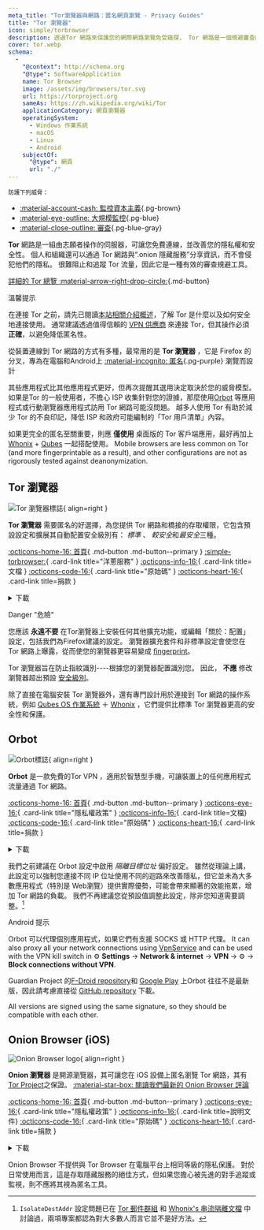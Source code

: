 ```yaml
---
meta_title: "Tor瀏覽器與網路：匿名網頁瀏覽 - Privacy Guides"
title: "Tor 瀏覽器"
icon: simple/torbrowser
description: 透過Tor 網路來保護您的網際網路瀏覽免受窺探， Tor 網路是一個規避審查的安全網路。
cover: tor.webp
schema:
  - 
    "@context": http://schema.org
    "@type": SoftwareApplication
    name: Tor Browser
    image: /assets/img/browsers/tor.svg
    url: https://torproject.org
    sameAs: https://zh.wikipedia.org/wiki/Tor
    applicationCategory: 網頁瀏覽器
    operatingSystem:
      - Windows 作業系統
      - macOS
      - Linux
      - Android
    subjectOf:
      "@type": 網頁
      url: "./"
---
```


<small>防護下列威脅：</small>

- [:material-account-cash: 監控資本主義](basics/common-threats.md#surveillance-as-a-business-model ""){.pg-brown}
- [:material-eye-outline: 大規模監控](basics/common-threats.md#mass-surveillance-programs ""){.pg-blue}
- [:material-close-outline: 審查](basics/common-threats.md#avoiding-censorship ""){.pg-blue-gray}

**Tor** 網路是一組由志願者操作的伺服器，可讓您免費連線，並改善您的隱私權和安全性。 個人和組織還可以通過 Tor 網路與“.onion 隱藏服務”分享資訊，而不會侵犯他們的隱私。 很難阻止和追蹤 Tor 流量，因此它是一種有效的審查規避工具。

[詳細的 Tor 總覽  :material-arrow-right-drop-circle:](advanced/tor-overview.md ""){.md-button}

<div class="admonition tip" markdown>
<p class="admonition-title">溫馨提示</p>

在連接 Tor 之前，請先已閱讀[本站相關介紹概述](advanced/tor-overview.md)，了解 Tor 是什麼以及如何安全地連接使用。 通常建議透過值得信賴的 [VPN 供應商](vpn.md) 來連接 Tor，但其操作必須**正確**，以避免降低匿名性。

</div>

從裝置連線到 Tor 網路的方式有多種，最常用的是 **Tor 瀏覽器** ，它是 Firefox 的分叉，專為在電腦和Android上 [:material-incognito: 匿名](basics/common-threats.md#anonymity-vs-privacy ""){.pg-purple} 瀏覽而設計

其些應用程式比其他應用程式更好，但再次提醒其選用決定取決於您的威脅模型。 如果是Tor 的一般使用者，不擔心 ISP 收集針對您的證據，那麼使用[Orbot](#orbot) 等應用程式或行動瀏覽器應用程式訪用 Tor 網路可能沒問題。 越多人使用 Tor 有助於減少 Tor 的不良印記，降低 ISP 和政府可能編制的「Tor 用戶清單」內容。

如果更完全的匿名至關重要，則應 **僅使用** 桌面版的 Tor 客戶端應用，最好再加上[Whonix](desktop.md#whonix) + [Qubes](desktop.md#qubes-os) 一起搭配使用。 Mobile browsers are less common on Tor (and more fingerprintable as a result), and other configurations are not as rigorously tested against deanonymization.

## Tor 瀏覽器

<div class="admonition recommendation" markdown>

![Tor 瀏覽器標誌](assets/img/browsers/tor.svg){ align=right }

**Tor 瀏覽器** 需要匿名的好選擇，為您提供 Tor 網路和橋接的存取權限，它包含預設設定和擴展其自動配置安全級別有： *標準* 、 *較安全*和*最安全*三種。

[:octicons-home-16: 首頁](https://torproject.org){ .md-button .md-button--primary }
[:simple-torbrowser:](http://2gzyxa5ihm7nsggfxnu52rck2vv4rvmdlkiu3zzui5du4xyclen53wid.onion){ .card-link title="洋蔥服務" }
[:octicons-info-16:](https://tb-manual.torproject.org){ .card-link title=文檔 }
[:octicons-code-16:](https://gitlab.torproject.org/tpo/applications/tor-browser){ .card-link title="原始碼" }
[:octicons-heart-16:](https://donate.torproject.org){ .card-link title=捐款 }

<details class="downloads" markdown>
<summary>下載</summary>

- [:simple-googleplay: Google Play](https://play.google.com/store/apps/details?id=org.torproject.torbrowser)
- [:simple-android: Android](https://torproject.org/download/#android)
- [:fontawesome-brands-windows: Windows](https://torproject.org/download)
- [:simple-apple: macOS](https://torproject.org/download)
- [:simple-linux: Linux](https://torproject.org/download)

</details>

</div>

<div class="admonition danger" markdown>
<p class="admonition-title">Danger "危險"</p>

您應該 **永遠不要** 在Tor瀏覽器上安裝任何其他擴充功能，或編輯「關於：配置」設定，包括我們為Firefox建議的設定。 瀏覽器擴充套件和非標準設定會使您在 Tor 網路上曝露，從而使您的瀏覽器更容易變成 [fingerprint](https://support.torproject.org/glossary/browser-fingerprinting)。

</div>

Tor 瀏覽器旨在防止指紋識別----根據您的瀏覽器配置識別您。 因此， **不應** 修改瀏覽器超出預設 [安全級別](https://tb-manual.torproject.org/security-settings)。

除了直接在電腦安裝 Tor 瀏覽器外，還有專門設計用於連接到 Tor 網路的操作系統，例如 [Qubes OS 作業系統](desktop.md#qubes-os) ＋ [Whonix](desktop.md#whonix) ，它們提供比標準 Tor 瀏覽器更高的安全性和保護。

## Orbot

<div class="admonition recommendation" markdown>

![Orbot標誌](assets/img/self-contained-networks/orbot.svg){ align=right }

**Orbot** 是一款免費的Tor VPN ，適用於智慧型手機，可讓裝置上的任何應用程式流量通過 Tor 網路。

[:octicons-home-16: 首頁](https://orbot.app){ .md-button .md-button--primary }
[:octicons-eye-16:](https://orbot.app/privacy-policy){ .card-link title="隱私權政策" }
[:octicons-info-16:](https://orbot.app/faqs){ .card-link title=文檔}
[:octicons-code-16:](https://orbot.app/code){ .card-link title="原始碼" }
[:octicons-heart-16:](https://orbot.app/donate){ .card-link title=捐款 }

<details class="downloads" markdown>
<summary>下載</summary>

- [:simple-googleplay: Google Play](https://play.google.com/store/apps/details?id=org.torproject.android)
- [:simple-appstore: App Store](https://apps.apple.com/app/id1609461599)
- [:simple-github: GitHub](https://github.com/guardianproject/orbot/releases)

</details>

</div>

我們之前建議在 Orbot 設定中啟用 *隔離目標位址* 偏好設定。 雖然從理論上講，此設定可以強制您連接不同 IP 位址使用不同的迴路來改善隱私，但它並未為大多數應用程式（特別是 Web瀏覽）提供實際優勢，可能會帶來顯著的效能拖累，增加 Tor 網路的負載。 我們不再建議您從預設值調整此設定，除非您知道需要調整。[^1]

<div class="admonition tip" markdown>
<p class="admonition-title">Android 提示</p>

Orbot 可以代理個別應用程式，如果它們有支援 SOCKS 或 HTTP 代理。 It can also proxy all your network connections using [VpnService](https://developer.android.com/reference/android/net/VpnService) and can be used with the VPN kill switch in :gear: **Settings** → **Network & internet** → **VPN** → :gear: → **Block connections without VPN**.

Guardian Project 的[F-Droid repository](https://guardianproject.info/fdroid)和 [Google Play](https://play.google.com/store/apps/details?id=org.torproject.android) 上Orbot 往往不是最新版，因此請考慮直接從 [GitHub repository](https://github.com/guardianproject/orbot/releases) 下載。

All versions are signed using the same signature, so they should be compatible with each other.

</div>

## Onion Browser (iOS)

<div class="admonition recommendation" markdown>

![Onion Browser logo](assets/img/self-contained-networks/onion_browser.svg){ align=right }

**Onion 瀏覽器** 是開源瀏覽器，其可讓您在 iOS 設備上匿名瀏覽 Tor 網路，其有 [Tor Project](https://support.torproject.org/glossary/onion-browser/)之保證。 [:material-star-box: 閱讀我們最新的 Onion Browser 評論](/articles/2024/09/18/onion-browser-review)

[:octicons-home-16: 首頁](https://onionbrowser.com){ .md-button .md-button--primary }
[:octicons-eye-16:](https://onionbrowser.com/privacy-policy){ .card-link title="隱私權政策" }
[:octicons-info-16:](https://onionbrowser.com/faqs){ .card-link title=說明文件}
[:octicons-code-16:](https://github.com/OnionBrowser/OnionBrowser){ .card-link title="原始碼" }
[:octicons-heart-16:](https://onionbrowser.com/donate){ .card-link title=捐款 }

<details class="downloads" markdown>
<summary>下載</summary>

- [:simple-appstore: App Store](https://apps.apple.com/app/id519296448)

</details>

</div>

Onion Browser 不提供與 Tor Browser 在電腦平台上相同等級的隱私保護。 對於日常使用而言，這是存取隱藏服務的絕佳方式，但如果您擔心被先進的對手追蹤或監視，則不應將其視為匿名工具。

[^1]: `IsolateDestAddr` 設定問題已在 [Tor 郵件群組](https://lists.torproject.org/pipermail/tor-talk/2012-May/024403.html) 和 [Whonix's 串流隔離文檔](https://whonix.org/wiki/Stream_Isolation) 中討論過，兩項專案都認為對大多數人而言它並不是好方法。
